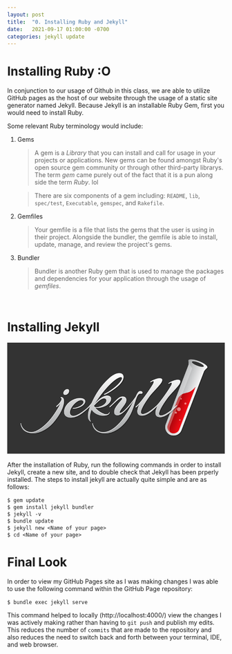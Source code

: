 ```yaml
---
layout: post
title:  "0. Installing Ruby and Jekyll"
date:   2021-09-17 01:00:00 -0700
categories: jekyll update
---
```

<html>
    <head>
        <link rel="stylesheet" type="text/css" href="./style2.css">
    </head>
</html>

#  Installing Ruby :O
In conjunction to our usage of Github in this class, we are able to utilize GitHub pages as the host of our website through the usage of a static site generator named Jekyll. Because Jekyll is an installable Ruby Gem, first you would need to install Ruby.

Some relevant Ruby terminology would include:

1. Gems
    > A gem is a *Library* that you can install and call for usage in your projects or applications. New gems can be found amongst Ruby's open source gem community or through other third-party librarys. The term *gem* came purely out of the fact that it is a pun along side the term *Ruby*. lol

    >There are six components of a gem including: `README`, `lib`, `spec/test`, `Executable`, `gemspec`, and `Rakefile`.

2. Gemfiles
    >Your gemfile is a file that lists the gems that the user is using in their project. Alongside the bundler, the gemfile is able to install, update, manage, and review the project's gems.

3. Bundler
    >Bundler is another Ruby gem that is used to manage the packages and dependencies for your application through the usage of *gemfiles*.

<br />

# Installing Jekyll

![jekyllpic](/images/jekyll-image.png)

After the installation of Ruby, run the following commands in order to install Jekyll, create a new site, and to double check that Jekyll has been prperly installed. The steps to install jekyll are actually quite simple and are as follows:
```
$ gem update
$ gem install jekyll bundler
$ jekyll -v
$ bundle update
$ jekyll new <Name of your page>
$ cd <Name of your page>
```
# Final Look
In order to view my GitHub Pages site as I was making changes I was able to use the following command within the GitHub Page repository:
``` 
$ bundle exec jekyll serve 
```
This command helped to locally (http://localhost:4000/) view the changes I was actively making rather than having to `git push` and publish my edits. This reduces the number of `commits` that are made to the repository and also reduces the need to switch back and forth between your terminal, IDE, and web browser.
<!--
<html>
    <head>
        <style>
            body {
                background-color:#677177;
                background-image: url(/images/ghibli_pinkflowers.jpg);
                background-size: cover;
                background-position: center;
                background-repeat: no-repeat;
            }
            div {
                background-color:#c8d1d6;
                border-radius: 3px;
                margin-top: 20px;
            }
        </style>
    </head>
</html>
-->